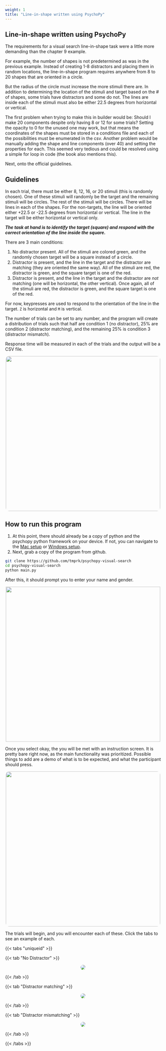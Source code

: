```yaml
---
weight: 1
title: "Line-in-shape written using PsychoPy"
---
```


## Line-in-shape written using PsychoPy

The requirements for a visual search line-in-shape task were a little more demanding than the chapter 9 example.

For example, the number of shapes is not predetermined as was in the previous example. Instead of creating 1-8 distractors and placing them in random locations, the line-in-shape program requires anywhere from 8 to 20 shapes that are oriented in a circle.

But the radius of the circle must increase the more stimuli there are. In addition to determining the location of the stimuli and target based on the # of shapes, some trials have distractors and some do not. The lines are inside each of the stimuli must also be either 22.5 degrees from horizontal or vertical.

The first problem when trying to make this in builder would be: Should I make 20 components despite only having 8 or 12 for some trials? Setting the opacity to 0 for the unused one may work, but that means the coordinates of the shapes must be stored in a conditions file and each of the possibilities must be enumerated in the csv. Another problem would be manually adding the shape and line components (over 40) and setting the properties for each. This seemed very tedious and could be resolved using a simple for loop in code (the book also mentions this).

Next, onto the official guidelines.

## Guidelines

In each trial, there must be either 8, 12, 16, or 20 stimuli (this is randomly chosen). One of these stimuli will randomly be the target and the remaining stimuli will be circles. The rest of the stimuli will be circles. There will be lines in each of the shapes. For the non-targets, the line will be oriented either +22.5 or -22.5 degrees from horizontal or vertical. The line in the target will be either horizontal or vertical only.

***The task at hand is to identify the target (square) and respond with the correct orientation of the line inside the square.***

There are 3 main conditions:
1. No distractor present. All of the stimuli are colored green, and the randomly chosen target will be a square instead of a circle.
2. Distractor is present, and the line in the target and the distractor are matching (they are oriented the same way). All of the stimuli are red, the distractor is green, and the square target is one of the red.
3. Distractor is present, and the line in the target and the distractor are *not* matching (one will be horizontal, the other vertical). Once again, all of the stimuli are red, the distractor is green, and the square target is one of the red.

For now, keypresses are used to respond to the orientation of the line in the target. `Z` is horizontal and `M` is vertical.

The number of trials can be set to any number, and the program will create a distribution of trials such that half are condition 1 (no distractor), 25% are condition 2 (distractor matching), and the remaining 25% is condition 3 (distractor mismatch).

Response time will be measured in each of the trials and the output will be a CSV file.

<p align="center">
  <img width="500px" style="border-radius: 10px;" src="images/guidelines.png" />
</p>

## How to run this program

1. At this point, there should already be a copy of python and the psychopy python framework on your device. If not, you can navigate to the [Mac setup](http://tmprk.github.io/psychopy-docs/docs/setup/mac-setup/) or [Windows setup](http://tmprk.github.io/psychopy-docs/docs/setup/windows-setup/).
2. Next, grab a copy of the program from github.

```bash
git clone https://github.com/tmprk/psychopy-visual-search
cd psychopy-visual-search
python main.py
```

After this, it should prompt you to enter your name and gender.
<p align="center">
  <img width="500px" src="images/enter-info.png" />
</p>

Once you select okay, the you will be met with an instruction screen. It is pretty bare right now, as the main functionality was prioritized. Possible things to add are a demo of what is to be expected, and what the participant should press.
<p align="center">
  <img width="500px;" style="border-radius: 10px;" src="images/instruction.png" />
</p>

The trials will begin, and you will encounter each of these. Click the tabs to see an example of each.

{{< tabs "uniqueid" >}}

{{< tab "No Distractor" >}}
<p align="center">
  <img style="border-radius: 10px;" src="images/no-distractor.png" />
</p>
{{< /tab >}}

{{< tab "Distractor matching" >}}
<p align="center">
  <img style="border-radius: 10px;" src="images/distractor-matching.png" />
</p>
{{< /tab >}}


{{< tab "Distractor mismatching" >}}
<p align="center">
  <img style="border-radius: 10px;" src="images/distractor-mismatch.png" />
</p>
{{< /tab >}}

{{< /tabs >}}